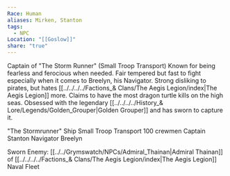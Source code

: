 ```yaml
---
Race: Human
aliases: Mirken, Stanton
tags:
  - NPC
Location: "[[Goslow]]"
share: "true"
---
```


Captain of "The Storm Runner" (Small Troop Transport)
Known for being fearless and ferocious when needed.
Fair tempered but fast to fight especially when it comes to Breelyn, his Navigator.
Strong disliking to pirates, but hates [[../../../../Factions_& Clans/The Aegis Legion/index|The Aegis Legion]] more.
Claims to have the most dragon turtle kills on the high seas.
Obsessed with the legendary [[../../../../History_& Lore/Legends/Golden_Grouper|Golden Grouper]] and has sworn to capture it.


"The Stormrunner" Ship
Small Troop Transport
100 crewmen
Captain Stanton
Navigator Breelyn


Sworn Enemy:
[[../../Grymswatch/NPCs/Admiral_Thainan|Admiral Thainan]] of [[../../../../Factions_& Clans/The Aegis Legion/index|The Aegis Legion]] Naval Fleet